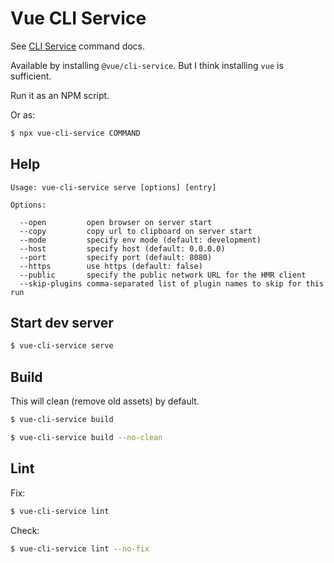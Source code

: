 
# Vue CLI Service

See [CLI Service](https://cli.vuejs.org/guide/cli-service.html) command docs.

Available by installing `@vue/cli-service`. But I think installing `vue` is sufficient.

Run it as an NPM script.

Or as:

```sh
$ npx vue-cli-service COMMAND
```


## Help

```
Usage: vue-cli-service serve [options] [entry]

Options:

  --open         open browser on server start
  --copy         copy url to clipboard on server start
  --mode         specify env mode (default: development)
  --host         specify host (default: 0.0.0.0)
  --port         specify port (default: 8080)
  --https        use https (default: false)
  --public       specify the public network URL for the HMR client
  --skip-plugins comma-separated list of plugin names to skip for this run
```


## Start dev server

```sh
$ vue-cli-service serve
```


## Build

This will clean (remove old assets) by default.
```sh
$ vue-cli-service build
```

```sh
$ vue-cli-service build --no-clean
```


## Lint

Fix:

```sh
$ vue-cli-service lint
```

Check:

```sh
$ vue-cli-service lint --no-fix
```
